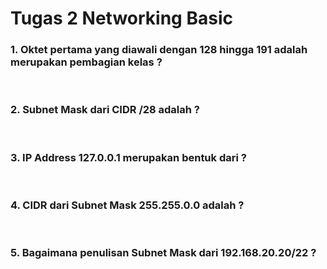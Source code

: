 # Tugas 2 Networking Basic

### 1. Oktet pertama yang diawali dengan 128 hingga 191 adalah merupakan pembagian kelas ?

<br>

### 2. Subnet Mask dari CIDR /28 adalah ? 

<br>

### 3. IP Address 127.0.0.1 merupakan bentuk dari ?

<br>

### 4. CIDR dari Subnet Mask 255.255.0.0 adalah ?

<br>

### 5. Bagaimana penulisan Subnet Mask dari 192.168.20.20/22 ?
